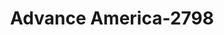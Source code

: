 ---
f_zip-code: 42101
f_state-code: KY
title: Advance America-2798
f_phone: 270-781-1880
f_city-only: Bowling Green
f_address: 2710 Nashville Rd Ste 107 Bowling Green
f_location-unique-id: '2798'
slug: advance-america-2798
updated-on: '2024-05-30T13:46:58.046Z'
created-on: '2024-05-30T13:36:59.803Z'
published-on: '2024-05-30T13:54:32.469Z'
f_city-state: cms/city/bowling-green-ky.md
f_company: cms/company/advance-america.md
f_state: cms/state/kentucky.md
layout: '[payday-loan].html'
tags: payday-loan
---